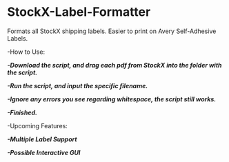 # StockX-Label-Formatter
Formats all StockX shipping labels. Easier to print on Avery Self-Adhesive Labels.

-How to Use:

***-Download the script, and drag each pdf from StockX into the folder with the script.***

***-Run the script, and input the specific filename.***

***-Ignore any errors you see regarding whitespace, the script still works.***

***-Finished.***

-Upcoming Features:

***-Multiple Label Support***

***-Possible Interactive GUI***
